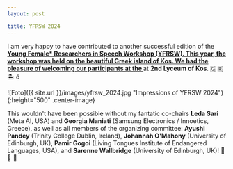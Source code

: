 ```yaml
---
layout: post

title: YFRSW 2024
---
```


I am very happy to have contributed to another successful edition of the <a href="https://sites.google.com/view/yfrsw-2024" target="_blank" rel="noopener"><strong>Young Female* Researchers in Speech Workshop (YFRSW). This year, the workshop was held on the beautiful Greek island of Kos. We had the pleasure of welcoming our participants at the </strong></a> at <strong>2nd Lyceum of Kos</strong>. &#127468; &#127479; &#127965; &#57418; 

![Foto]({{ site.url }}/images/yfrsw_2024.jpg "Impressions of YFRSW 2024"){:height="500" .center-image}

This wouldn't have been possible without my fantatic co-chairs <strong>Leda Sari</strong> (Meta AI, USA) and <strong>Georgia Maniati</strong> (Samsung Electronics / Innoetics, Greece),
as well as all members of the organizing committee: <strong>Ayushi Pandey</strong> (Trinity College Dublin, Ireland), <strong>Johannah O'Mahony</strong> 
(University of Edinburgh, UK), <strong>Pamir Gogoi</strong> (Living Tongues Institute of Endangered Languages, USA), and <strong>Sarenne Wallbridge</strong> 
(University of Edinburgh, UK)! &#128154; &#129293; &#129505;


